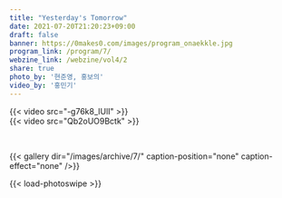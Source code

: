 ```yaml
---
title: "Yesterday's Tomorrow"
date: 2021-07-20T21:20:23+09:00
draft: false
banner: https://0makes0.com/images/program_onaekkle.jpg
program_link: /program/7/
webzine_link: /webzine/vol4/2
share: true
photo_by: '현준영, 홍보의'
video_by: '홍민기'
---
```


{{< video src="-g76k8_IUlI" >}}
<br/>
{{< video src="Qb2oUO9Bctk" >}}

<br/>

{{< gallery dir="/images/archive/7/" caption-position="none" caption-effect="none" />}}

{{< load-photoswipe >}}

